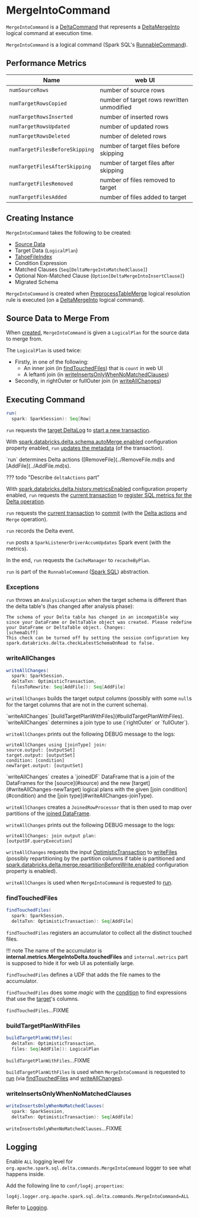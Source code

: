 # MergeIntoCommand

`MergeIntoCommand` is a [DeltaCommand](DeltaCommand.md) that represents a [DeltaMergeInto](DeltaMergeInto.md) logical command at execution time.

`MergeIntoCommand` is a logical command (Spark SQL's [RunnableCommand](https://jaceklaskowski.github.io/mastering-spark-sql-book/logical-operators/RunnableCommand/)).

## Performance Metrics

Name     | web UI
---------|----------
`numSourceRows` | number of source rows
`numTargetRowsCopied` | number of target rows rewritten unmodified
`numTargetRowsInserted` | number of inserted rows
`numTargetRowsUpdated` | number of updated rows
`numTargetRowsDeleted` | number of deleted rows
`numTargetFilesBeforeSkipping` | number of target files before skipping
`numTargetFilesAfterSkipping` | number of target files after skipping
`numTargetFilesRemoved` | number of files removed to target
`numTargetFilesAdded` | number of files added to target

## Creating Instance

`MergeIntoCommand` takes the following to be created:

* [Source Data](#source)
* <span id="target"> Target Data (`LogicalPlan`)
* <span id="targetFileIndex"> [TahoeFileIndex](../TahoeFileIndex.md)
* <span id="condition"> Condition Expression
* <span id="matchedClauses"> Matched Clauses (`Seq[DeltaMergeIntoMatchedClause]`)
* <span id="notMatchedClause"> Optional Non-Matched Clause (`Option[DeltaMergeIntoInsertClause]`)
* <span id="migratedSchema"> Migrated Schema

`MergeIntoCommand` is created when [PreprocessTableMerge](../PreprocessTableMerge.md) logical resolution rule is executed (on a [DeltaMergeInto](DeltaMergeInto.md) logical command).

## <span id="source"> Source Data to Merge From

When [created](#creating-instance), `MergeIntoCommand` is given a `LogicalPlan` for the source data to merge from.

The `LogicalPlan` is used twice:

* Firstly, in one of the following:
    * An inner join (in [findTouchedFiles](#findTouchedFiles)) that is `count` in web UI
    * A leftanti join (in [writeInsertsOnlyWhenNoMatchedClauses](#writeInsertsOnlyWhenNoMatchedClauses))
* Secondly, in rightOuter or fullOuter join (in [writeAllChanges](#writeAllChanges))

## <span id="run"> Executing Command

```scala
run(
  spark: SparkSession): Seq[Row]
```

`run` requests the [target DeltaLog](#targetDeltaLog) to [start a new transaction](../DeltaLog.md#withNewTransaction).

With [spark.databricks.delta.schema.autoMerge.enabled](../DeltaSQLConf.md#DELTA_SCHEMA_AUTO_MIGRATE) configuration property enabled, `run` [updates the metadata](../ImplicitMetadataOperation.md#updateMetadata) (of the transaction).

<span id="run-deltaActions">
`run` determines Delta actions ([RemoveFile](../RemoveFile.md)s and [AddFile](../AddFile.md)s).

??? todo "Describe `deltaActions` part"

With [spark.databricks.delta.history.metricsEnabled](../DeltaSQLConf.md#DELTA_HISTORY_METRICS_ENABLED) configuration property enabled, `run` requests the [current transaction](../OptimisticTransaction.md) to [register SQL metrics for the Delta operation](../SQLMetricsReporting.md#registerSQLMetrics).

`run` requests the [current transaction](../OptimisticTransaction.md) to [commit](../OptimisticTransactionImpl.md#commit) (with the [Delta actions](#run-deltaActions) and `Merge` operation).

`run` records the Delta event.

`run` posts a `SparkListenerDriverAccumUpdates` Spark event (with the metrics).

In the end, `run` requests the `CacheManager` to `recacheByPlan`.

`run` is part of the `RunnableCommand` ([Spark SQL](https://jaceklaskowski.github.io/mastering-spark-sql-book/logical-operators/RunnableCommand/)) abstraction.

### <span id="run-exceptions"> Exceptions

`run` throws an `AnalysisException` when the target schema is different than the delta table's (has changed after analysis phase):

```text
The schema of your Delta table has changed in an incompatible way since your DataFrame or DeltaTable object was created. Please redefine your DataFrame or DeltaTable object. Changes:
[schemaDiff]
This check can be turned off by setting the session configuration key spark.databricks.delta.checkLatestSchemaOnRead to false.
```

### <span id="writeAllChanges"> writeAllChanges

```scala
writeAllChanges(
  spark: SparkSession,
  deltaTxn: OptimisticTransaction,
  filesToRewrite: Seq[AddFile]): Seq[AddFile]
```

`writeAllChanges` builds the target output columns (possibly with some `null`s for the target columns that are not in the current schema).

<span id="writeAllChanges-newTarget">
`writeAllChanges` [buildTargetPlanWithFiles](#buildTargetPlanWithFiles).

<span id="writeAllChanges-joinType">
`writeAllChanges` determines a join type to use (`rightOuter` or `fullOuter`).

`writeAllChanges` prints out the following DEBUG message to the logs:

```text
writeAllChanges using [joinType] join:
source.output: [outputSet]
target.output: [outputSet]
condition: [condition]
newTarget.output: [outputSet]
```

<span id="writeAllChanges-joinedDF">
`writeAllChanges` creates a `joinedDF` DataFrame that is a join of the DataFrames for the [source](#source) and the new [target](#writeAllChanges-newTarget) logical plans with the given [join condition](#condition) and the [join type](#writeAllChanges-joinType).

`writeAllChanges` creates a `JoinedRowProcessor` that is then used to map over partitions of the [joined DataFrame](#writeAllChanges-joinedDF).

`writeAllChanges` prints out the following DEBUG message to the logs:

```text
writeAllChanges: join output plan:
[outputDF.queryExecution]
```

`writeAllChanges` requests the input [OptimisticTransaction](../OptimisticTransaction.md) to [writeFiles](../TransactionalWrite.md#writeFiles) (possibly repartitioning by the partition columns if table is partitioned and [spark.databricks.delta.merge.repartitionBeforeWrite.enabled](../DeltaSQLConf.md#MERGE_REPARTITION_BEFORE_WRITE) configuration property is enabled).

`writeAllChanges` is used when `MergeIntoCommand` is requested to [run](#run).

### <span id="findTouchedFiles"> findTouchedFiles

```scala
findTouchedFiles(
  spark: SparkSession,
  deltaTxn: OptimisticTransaction): Seq[AddFile]
```

`findTouchedFiles` registers an accumulator to collect all the distinct touched files.

!!! note
    The name of the accumulator is **internal.metrics.MergeIntoDelta.touchedFiles** and `internal.metrics` part is supposed to hide it for web UI as potentially large.

`findTouchedFiles` defines a UDF that adds the file names to the accumulator.

`findTouchedFiles` does some _magic_ with the [condition](#condition) to find expressions that use the [target](#target)'s columns.

`findTouchedFiles`...FIXME

### <span id="buildTargetPlanWithFiles"> buildTargetPlanWithFiles

```scala
buildTargetPlanWithFiles(
  deltaTxn: OptimisticTransaction,
  files: Seq[AddFile]): LogicalPlan
```

`buildTargetPlanWithFiles`...FIXME

`buildTargetPlanWithFiles` is used when `MergeIntoCommand` is requested to [run](#run) (via [findTouchedFiles](#findTouchedFiles) and [writeAllChanges](#writeAllChanges)).

### <span id="writeInsertsOnlyWhenNoMatchedClauses"> writeInsertsOnlyWhenNoMatchedClauses

```scala
writeInsertsOnlyWhenNoMatchedClauses(
  spark: SparkSession,
  deltaTxn: OptimisticTransaction): Seq[AddFile]
```

`writeInsertsOnlyWhenNoMatchedClauses`...FIXME

## Logging

Enable `ALL` logging level for `org.apache.spark.sql.delta.commands.MergeIntoCommand` logger to see what happens inside.

Add the following line to `conf/log4j.properties`:

```text
log4j.logger.org.apache.spark.sql.delta.commands.MergeIntoCommand=ALL
```

Refer to [Logging](../spark-logging.md).
